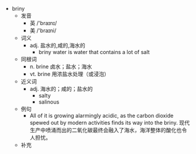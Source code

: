 - briny
  - 发音
    - 英 /'braɪnɪ/
    - 美 /'braɪni/
  - 词义
    - adj. 盐水的,咸的,海水的
      - briny water is water that contains a lot of salt
  - 同根词
    - n. brine 卤水；盐水；海水
    - vt. brine 用浓盐水处理（或浸泡）
  - 近义词
    - adj. 海水的；咸的；盐水的
      - salty
      - salinous
  - 例句
    - All of it is growing alarmingly acidic, as the carbon dioxide spewed out by modern activities finds its way into the briny. 现代生产中喷涌而出的二氧化碳最终会融入了海水，海洋整体的酸化也令人担忧。
  - 补充
